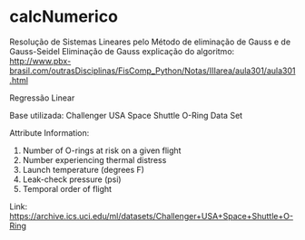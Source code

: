 # calcNumerico
Resolução de Sistemas Lineares pelo Método de eliminação de Gauss e de Gauss-Seidel
Eliminação de Gauss explicação do algoritmo: 
http://www.pbx-brasil.com/outrasDisciplinas/FisComp_Python/Notas/IIIarea/aula301/aula301.html

Regressão Linear

Base utilizada: Challenger USA Space Shuttle O-Ring Data Set 

Attribute Information:

1. Number of O-rings at risk on a given flight 
2. Number experiencing thermal distress 
3. Launch temperature (degrees F) 
4. Leak-check pressure (psi) 
5. Temporal order of flight

Link: https://archive.ics.uci.edu/ml/datasets/Challenger+USA+Space+Shuttle+O-Ring
